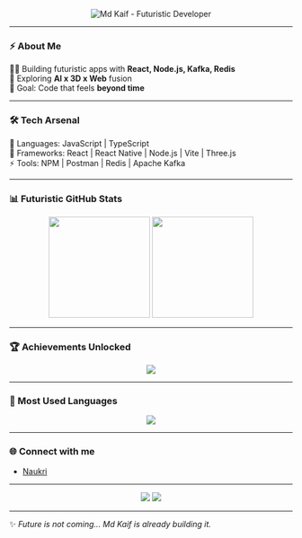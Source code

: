 <p align="center">
  <img src="https://raw.githubusercontent.com/kaifkhan8/kaifkhan8/main/assets/futuristic-banner.svg" alt="Md Kaif - Futuristic Developer" />
</p>

---

### ⚡ About Me  
👨‍💻 Building futuristic apps with **React, Node.js, Kafka, Redis**  
🚀 Exploring **AI x 3D x Web** fusion  
🌌 Goal: Code that feels **beyond time**  

---

### 🛠 Tech Arsenal  
💎 Languages: JavaScript | TypeScript  
🔮 Frameworks: React | React Native | Node.js | Vite | Three.js  
⚡ Tools: NPM | Postman | Redis | Apache Kafka  

---

### 📊 Futuristic GitHub Stats  

<p align="center">
  <img src="https://github-readme-stats.vercel.app/api?username=kaifkhan8&show_icons=true&theme=radical&hide_border=true" height="180px"/>
  <img src="https://github-readme-streak-stats.herokuapp.com?user=kaifkhan8&theme=radical&hide_border=true" height="180px"/>
</p>

---

### 🏆 Achievements Unlocked  
<p align="center">
  <img src="https://github-profile-trophy.vercel.app/?username=kaifkhan8&theme=matrix&no-frame=true&row=1&column=6" />
</p>

---

### 🧬 Most Used Languages  
<p align="center">
  <img src="https://github-readme-stats.vercel.app/api/top-langs/?username=kaifkhan8&layout=compact&theme=radical&hide_border=true" />
</p>

---

### 🌐 Connect with me  
- [Naukri](https://www.naukri.com/mnjuser/homepage)  

---

<p align="center">  
  <img src="https://komarev.com/ghpvc/?username=kaifkhan8&label=Profile%20views&color=00FFF7&style=flat" />  
  <img src="https://img.shields.io/github/followers/kaifkhan8?label=Followers&style=social" />  
</p>

---
✨ *Future is not coming... Md Kaif is already building it.*  
